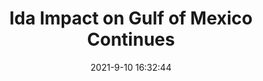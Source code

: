 ---
"title": "Ida Impact on Gulf of Mexico Continues"
"date": "2021-9-10 16:32:44"
"feed_name": "RIGZONE"
"feed_website": "http://www.rigzone.com/"
"feed_rss": "http://www.rigzone.com/news/rss/rigzone_latest.aspx"
"link": "https://www.rigzone.com/news/ida_impact_on_gulf_of_mexico_continues-10-sep-2021-166409-article/?rss=true"
"file": "_posts/2021-9-10-16-32-44_RIGZONE_230d9bab5ea5255f829152eb848d415bb2b72e1e.md"
"accident": "0"
"drilling": "0"
"dead": "0"
"injured": "0"
---